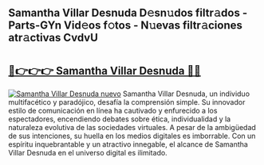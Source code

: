 ## Samantha Villar Desnuda D𝚎sn𝚞dos filtr𝚊dos - Parts-GYn Vid𝚎os f𝚘tos - N𝚞evas filtr𝚊ciones atr𝚊ctivas CvdvU

# <h2><a href="http://mb85dqb.tromn.icu/?c=Samantha+Villar+Desnuda">🔗👉👉👉 Samantha Villar Desnuda 🔗🔗</a></h2>

[![Samantha Villar Desnuda nuevo](https://i.imgur.com/pEAQMta.gif)](http://mb85dqb.tromn.icu/?c=Samantha+Villar+Desnuda)
Samantha Villar Desnuda, un individuo multifacético y paradójico, desafía la comprensión simple. Su innovador estilo de comunicación en línea ha cautivado y enfurecido a los espectadores, encendiendo debates sobre ética, individualidad y la naturaleza evolutiva de las sociedades virtuales. A pesar de la ambigüedad de sus intenciones, su huella en los medios digitales es imborrable. Con un espíritu inquebrantable y un atractivo innegable, el alcance de Samantha Villar Desnuda en el universo digital es ilimitado.
